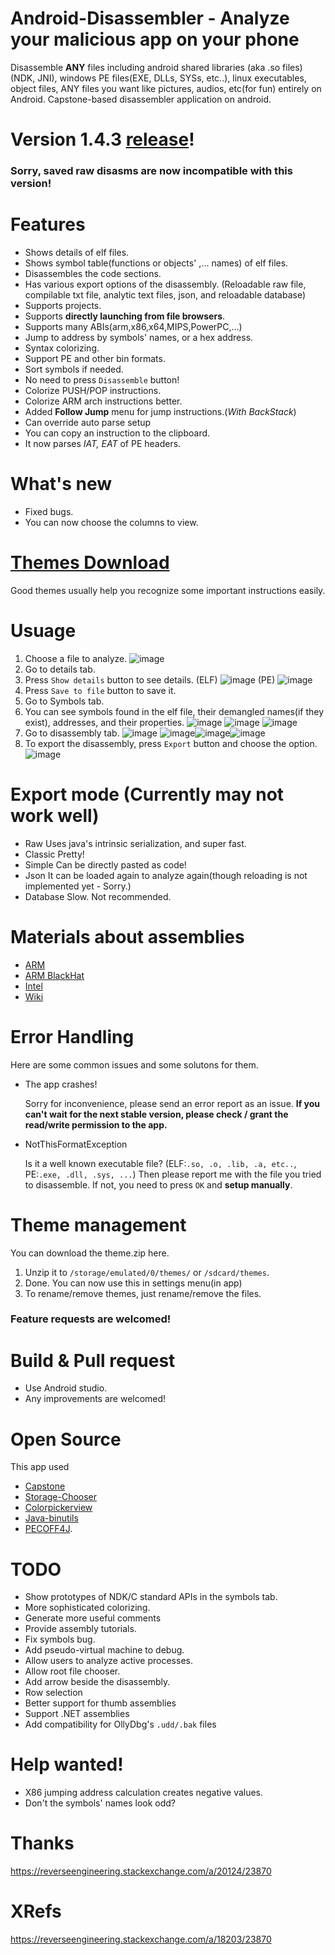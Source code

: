 # Android-Disassembler - Analyze your malicious app on your phone

Disassemble **ANY** files including android shared libraries (aka .so files) (NDK, JNI), windows PE files(EXE, DLLs, SYSs, etc..), linux executables, object files, ANY files you want like pictures, audios, etc(for fun) entirely on Android. Capstone-based disassembler application on android.

# Version 1.4.3 [release](https://github.com/KYHSGeekCode/Android-Disassembler/releases)!
### Sorry, saved raw disasms are now incompatible with this version!

# Features
- Shows details of elf files.
- Shows symbol table(functions or objects' ,... names) of elf files.
- Disassembles the code sections.
- Has various export options of the disassembly. (Reloadable raw file, compilable txt file, analytic text files, json, and  reloadable database)
- Supports projects.
- Supports **directly launching from file browsers**.
- Supports many ABIs(arm,x86,x64,MIPS,PowerPC,...)
- Jump to address by symbols' names, or a hex address.
- Syntax colorizing.
- Support PE and other bin formats.
- Sort symbols if needed.
- No need to press `Disassemble` button!
- Colorize PUSH/POP instructions.
- Colorize ARM arch instructions better.
- Added **Follow Jump** menu for jump instructions.(*With BackStack*)
- Can override auto parse setup
- You can copy an instruction to the clipboard.
- It now parses *IAT, EAT* of PE headers.

# What's new

- Fixed bugs.
- You can now choose the columns to view.

# [Themes Download](https://github.com/KYHSGeekCode/Android-Disassembler/tree/master/themes)
 Good themes usually help you recognize some important instructions easily.

# Usuage
1. Choose a file to analyze.
![image](images/Screenshot_20181222-213649.png)
1. Go to details tab.
1. Press `Show details` button to see details.
(ELF)
![image](images/Screenshot_20181022-192953.png)
(PE)
![image](images/Screenshot_20190101-133237.png)
1. Press `Save to file` button to save it.
1. Go to Symbols tab.
1. You can see symbols found in the elf file, their demangled names(if they exist), addresses, and their properties.
![image](images/Screenshot_20181022-193032.png)
![image](images/Screenshot_20181022-193042.png)
![image](images/Screenshot_20190101-133256.png)
1. Go to disassembly tab.
![image](images/Screenshot_20181217-112755.png)
 ![image](images/Screenshot_20181221-215203.png)![image](images/Screenshot_20181221-215647.png)![image](images/Screenshot_20181222-173614.png)
1. To export the disassembly, press `Export` button and choose the option.
![image](images/Screenshot_20181022-193127.png)

# Export mode (Currently may not work well)
 - Raw
Uses java's intrinsic serialization, and super fast.
 - Classic
Pretty!
 - Simple
Can be directly pasted as code!
 - Json
It can be loaded again to analyze again(though reloading is not implemented yet - Sorry.)
 - Database
Slow. Not recommended.

# Materials about assemblies
 - [ARM](https://www.google.co.kr/url?sa=t&source=web&rct=j&url=http://arantxa.ii.uam.es/~gdrivera/sed/docs/ARMBook.pdf&ved=2ahUKEwjagIuEzOTeAhXHvLwKHeWcCnYQFjAAegQIBBAB&usg=AOvVaw2WWago0qaeDy06z0pgVR3n)
 - [ARM BlackHat](https://www.google.com/url?q=https://www.blackhat.com/presentations/bh-europe-04/bh-eu-04-dehaas/bh-eu-04-dehaas.pdf&sa=U&ved=2ahUKEwjzg-OCg-3eAhUFT7wKHfXlABIQFjACegQIChAB&usg=AOvVaw0JFoqyycNHnqauD5yO6jIj)
 - [Intel](https://en.m.wikibooks.org/wiki/X86_Assembly)
 - [Wiki](https://github.com/KYHSGeekCode/Android-Disassembler/wiki)

# Error Handling
Here are some common issues and some solutons for them.
 - The app crashes!

   Sorry for inconvenience, please send an error report as an issue. **If you can't wait for the next stable version, please check / grant the read/write permission to the app.**
   
 - NotThisFormatException

   Is it a well known executable file? (ELF:`.so, .o, .lib, .a, etc..`, PE:`.exe, .dll, .sys, ...`) Then please report me with the file you tried to disassemble.
   If not, you need to press `OK` and **setup manually**.

# Theme management
You can download the theme.zip here.
 1. Unzip it to `/storage/emulated/0/themes/` or `/sdcard/themes`.
 1. Done. You can now use this in settings menu(in app)
 1. To rename/remove themes, just rename/remove the files.


### Feature requests are welcomed!

# Build & Pull request
 - Use Android studio.
 - Any improvements are welcomed!

# Open Source
 This app used
 - [Capstone](https://github.com/aquynh/capstone) 
 - [Storage-Chooser](https://github.com/codekidX/storage-chooser)
 - [Colorpickerview](https://github.com/skydoves/ColorPickerView)
 - [Java-binutils](https://github.com/jawi/java-binutils)
 - [PECOFF4J](https://github.com/kichik/pecoff4j).


# TODO
 - Show prototypes of NDK/C standard APIs in the symbols tab.
 - More sophisticated colorizing.
 - Generate more useful comments
 - Provide assembly tutorials.
 - Fix symbols bug.
 - Add pseudo-virtual machine to debug.
 - Allow users to analyze active processes.
 - Allow root file chooser.
 - Add arrow beside the disassembly.
 - Row selection
 - Better support for thumb assemblies
 - Support .NET assemblies
 - Add compatibility for OllyDbg's `.udd/.bak` files

# Help wanted!
 - X86 jumping address calculation creates negative values.
 - Don't the symbols' names look odd?

# Thanks
https://reverseengineering.stackexchange.com/a/20124/23870

# XRefs
https://reverseengineering.stackexchange.com/a/18203/23870